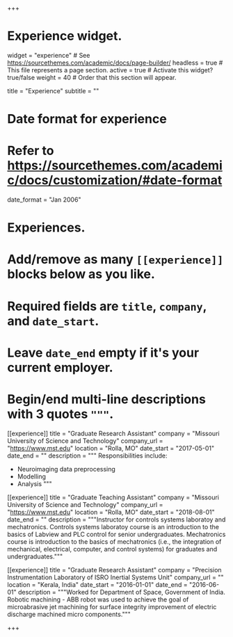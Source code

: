 +++
# Experience widget.
widget = "experience"  # See https://sourcethemes.com/academic/docs/page-builder/
headless = true  # This file represents a page section.
active = true  # Activate this widget? true/false
weight = 40  # Order that this section will appear.

title = "Experience"
subtitle = ""

# Date format for experience
#   Refer to https://sourcethemes.com/academic/docs/customization/#date-format
date_format = "Jan 2006"

# Experiences.
#   Add/remove as many `[[experience]]` blocks below as you like.
#   Required fields are `title`, `company`, and `date_start`.
#   Leave `date_end` empty if it's your current employer.
#   Begin/end multi-line descriptions with 3 quotes `"""`.
[[experience]]
  title = "Graduate Research Assistant"
  company = "Missouri University of Science and Technology"
  company_url = "https://www.mst.edu"
  location = "Rolla, MO"
  date_start = "2017-05-01"
  date_end = ""
  description = """
  Responsibilities include:

  * Neuroimaging data preprocessing
  * Modelling
  * Analysis
  """

[[experience]]
  title = "Graduate Teaching Assistant"
  company = "Missouri University of Science and Technology"
  company_url = "https://www.mst.edu"
  location = "Rolla, MO"
  date_start = "2018-08-01"
  date_end = ""
  description = """Instructor for controls systems laboratoy and mechatronics. Controls systems laboratoy course is an introduction to the basics of Labview and PLC control for senior undergraduates. Mechatronics course is introduction to the basics of mechatronics (i.e., the integration of mechanical, electrical, computer, and control systems) for graduates and undergraduates."""

  [[experience]]
    title = "Graduate Research Assistant"
    company = "Precision Instrumentation Laboratory of ISRO Inertial Systems Unit"
    company_url = ""
    location = "Kerala, India"
    date_start = "2016-01-01"
    date_end = "2016-06-01"
    description = """Worked for Department of Space, Government of India. Robotic machining - ABB robot was used to achieve the goal of microabrasive jet machining for surface integrity improvement of electric discharge machined micro components."""

+++
